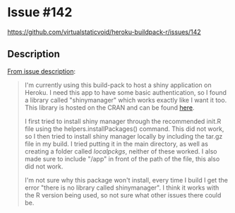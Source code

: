 # Issue #142

https://github.com/virtualstaticvoid/heroku-buildpack-r/issues/142

## Description

[From issue description](https://github.com/virtualstaticvoid/heroku-buildpack-r/issues/142#issue-689547054):

> I'm currently using this build-pack to host a shiny application on Heroku.
> I need this app to have some basic authentication, so I found a library called "shinymanager" which works exactly like I want it too.
> This library is hosted on the CRAN and can be found [here](https://cran.r-project.org/web/packages/shinymanager/index.html).
>
> I first tried to install shiny manager through the recommended init.R file using the helpers.installPackages() command.
> This did not work, so I then tried to install shiny manager locally by including the tar.gz file in my build.
> I tried putting it in the main directory, as well as creating a folder called _localpckgs_, neither of these worked.
> I also made sure to include "/app" in front of the path of the file, this also did not work.
>
> I'm not sure why this package won't install, every time I build I get the error "there is no library called shinymanager".
> I think it works with the R version being used, so not sure what other issues there could be.
